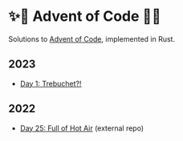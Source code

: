 # ✨🎄 Advent of Code 🎄✨

Solutions to [Advent of Code], implemented in Rust.

## 2023

- [Day 1: Trebuchet?!](2023/day-1)

## 2022

- [Day 25: Full of Hot Air](https://github.com/sunsided/snafu-numbers) (external repo)

[Advent of Code]: https://adventofcode.com/

